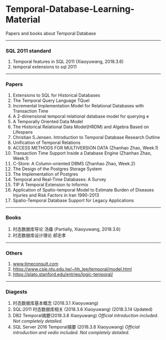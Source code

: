 # Temporal-Database-Learning-Material
Papers and books about Temporal Database

---
### SQL 2011 standard
1. Temporal features in SQL 2011 (Xiaoyuwang, 2018.3.6)
2. temporal extensions to sql 2011

---
### Papers
1. Extensions to SQL for Historical Databases
2. The Temporal Query Language TQuel
3. Incremental Implementation Model for Relational Databases with Transaction Time
4. A 2-dimensional temporal relational database model for querying e
5. A Temporally Oriented Data Model
6. The Historical Relational Data Model(HRDM) and Algebra Based on Lifespans
7. Christian S.Jensen. Introduction to Temporal Database Research Outline
8. Unification of Temporal Relations
9. ACCESS METHODS FOR MULTIVERSION DATA (Zhanhao Zhao, Week.1)
10. Transaction Time Support Inside a Database Engine (Zhanhao Zhao, Week.1)
11. C-Store: A Column-oriented DBMS (Zhanhao Zhao, Week.2)
12. The Design of the Postgres Storage System
13. The Implementation of Postgres
14. Temporal and Real-Time Databases: A Survey
15. TIP A Temporal Extension to Informix
16. Application of Spatio-temporal Model to Estimate Burden of Diseases Injuries and Risk Factors in Iran 1990-2013
17. Spatio-Temporal Database Support for Legacy Applications

---
### Books
1. 时态数据库导论 汤庸 (Partially, Xiaoyuwang, 2018.3.6)
2. 时态数据库设计理论 郝忠孝

---
### Others
1. www.timeconsult.com
2. https://www.csie.ntu.edu.tw/~hh_lee/temporal/model.html
3. https://plato.stanford.edu/entries/logic-temporal/

---
### Diagests
1. 时态数据库基本概念 (2018.3.1 Xiaoyuwang)
2. SQL:2011 时态数据库相关 (2018.3.6 Xiaoyuwang) (2018.3.14 Updated)
3. DB2 Temporal摘要(2018.3.8 Xiaoyuwang) *Official introduction included. Not completely detailed.*
4. SQL Server 2016 Temporal摘要 (2018.3.8 Xiaoyuwang) *Official introduction and vedio included. Not completely detailed.*
